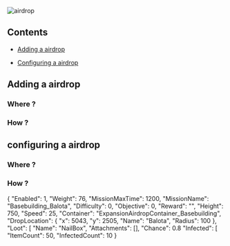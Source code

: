 ![airdrop](https://i.imgur.com/TZpLHYq.png)

## Contents


- [Adding a airdrop](#adding-a-airdrop)

- [Configuring a airdrop](#configuring-a-airdrop)



## Adding a airdrop
### Where ?


### How ?


## configuring a airdrop
### Where ?


### How ?
  {
"Enabled": 1,
"Weight": 76,
"MissionMaxTime": 1200,
"MissionName": "Basebuilding_Balota",
"Difficulty": 0,
"Objective": 0,
"Reward": "",
"Height": 750,
"Speed": 25,
"Container": "ExpansionAirdropContainer_Basebuilding",
"DropLocation": {
"x": 5043,
"y": 2505,
"Name": "Balota",
"Radius": 100
},
"Loot": [
"Name": "NailBox",
"Attachments": [],
"Chance": 0.8
"Infected": [
"ItemCount": 50,
"InfectedCount": 10
  }